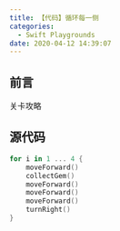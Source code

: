 ```yaml
---
title: 【代码】循环每一侧
categories:
  - Swift Playgrounds
date: 2020-04-12 14:39:07
---
```


## 前言

关卡攻略

<!-- more -->

## 源代码

``` swift
for i in 1 ... 4 {
    moveForward()
    collectGem()
    moveForward()
    moveForward()
    moveForward()
    turnRight()
}
```

